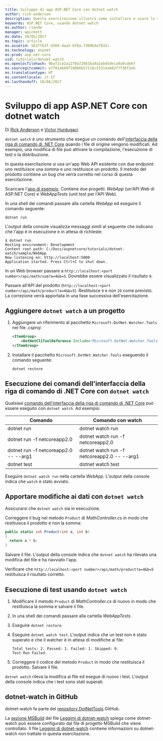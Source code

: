 ```yaml
---
title: Sviluppo di app ASP.NET Core con dotnet watch
author: rick-anderson
description: Questa esercitazione illustra come installare e usare lo strumento watcher per file dell'interfaccia della riga di comando di .NET Core (dotnet watch) in un'applicazione ASP.NET Core.
keywords: ASP.NET Core, usando dotnet watch
ms.author: riande
manager: wpickett
ms.date: 10/05/2017
ms.topic: article
ms.assetid: 563ffb3f-d369-4aa5-bf0a-7300b4e7832c
ms.technology: aspnet
ms.prod: asp.net-core
uid: tutorials/dotnet-watch
ms.openlocfilehash: 9baf2ce2a1270a728616a8a2ab45deca9a9cde6f
ms.sourcegitcommit: e7f01a649f240b6b57118c53314ab82f7f36f2eb
ms.translationtype: HT
ms.contentlocale: it-IT
ms.lasthandoff: 10/06/2017
---
```

# <a name="developing-aspnet-core-apps-using-dotnet-watch"></a>Sviluppo di app ASP.NET Core con dotnet watch

Di [Rick Anderson](https://twitter.com/RickAndMSFT) e [Victor Hurdugaci](https://twitter.com/victorhurdugaci)

`dotnet watch` è uno strumento che esegue un comando dell'[interfaccia della riga di comando di .NET Core](/dotnet/core/tools) quando i file di origine vengono modificati. Ad esempio, una modifica di file può attivare la compilazione, l'esecuzione di test o la distribuzione.

In questa esercitazione si usa un'app Web API esistente con due endpoint: uno restituisce una somma e uno restituisce un prodotto. Il metodo del prodotto contiene un bug che verrà corretto nel corso di questa esercitazione.

Scaricare l'[app di esempio](https://github.com/aspnet/Docs/tree/master/aspnetcore/tutorials/dotnet-watch/sample). Contiene due progetti: *WebApp* (un'API Web di ASP.NET Core) e *WebAppTests* (unit test per l'API Web).

In una shell dei comandi passare alla cartella *WebApp* ed eseguire il comando seguente:

```console
dotnet run
```

L'output della console visualizza messaggi simili al seguente che indicano che l'app è in esecuzione e in attesa di richieste:

```console
$ dotnet run
Hosting environment: Development
Content root path: C:/Docs/aspnetcore/tutorials/dotnet-watch/sample/WebApp
Now listening on: http://localhost:5000
Application started. Press Ctrl+C to shut down.
```

In un Web browser passare a `http://localhost:<port number>/api/math/sum?a=4&b=5`. Dovrebbe essere visualizzato il risultato `9`.

Passare all'API del prodotto (`http://localhost:<port number>/api/math/product?a=4&b=5`). Restituisce `9` e non `20` come previsto. La correzione verrà apportata in una fase successiva dell'esercitazione.

## <a name="add-dotnet-watch-to-a-project"></a>Aggiungere `dotnet watch` a un progetto

1. Aggiungere un riferimento al pacchetto `Microsoft.DotNet.Watcher.Tools` nel file *.csproj*:

    ```xml
    <ItemGroup>
        <DotNetCliToolReference Include="Microsoft.DotNet.Watcher.Tools" Version="2.0.0" />
    </ItemGroup> 
    ```

1. Installare il pacchetto `Microsoft.DotNet.Watcher.Tools` eseguendo il comando seguente:
    
    ```console
    dotnet restore
    ```

## <a name="running-net-core-cli-commands-using-dotnet-watch"></a>Esecuzione dei comandi dell'interfaccia della riga di comando di .NET Core con `dotnet watch`

Qualsiasi [comando dell'interfaccia della riga di comando di .NET Core](/dotnet/core/tools#cli-commands) può essere eseguito con `dotnet watch`. Ad esempio:

| Comando | Comando con watch |
| ---- | ----- |
| dotnet run | dotnet watch run |
| dotnet run -f netcoreapp2.0 | dotnet watch run -f netcoreapp2.0 |
| dotnet run -f netcoreapp2.0 -- --arg1 | dotnet watch run -f netcoreapp2.0 -- --arg1 |
| dotnet test | dotnet watch test |

Eseguire `dotnet watch run` nella cartella *WebApp*. L'output della console indica che `watch` è stato avviato.

## <a name="making-changes-with-dotnet-watch"></a>Apportare modifiche ai dati con `dotnet watch`

Assicurarsi che `dotnet watch` sia in esecuzione.

Correggere il bug nel metodo `Product` di *MathController.cs* in modo che restituisca il prodotto e non la somma:

```csharp
public static int Product(int a, int b)
{
  return a * b;
} 
```

Salvare il file. L'output della console indica che `dotnet watch` ha rilevato una modifica del file e ha riavviato l'app.

Verificare che `http://localhost:<port number>/api/math/product?a=4&b=5` restituisca il risultato corretto.

## <a name="running-tests-using-dotnet-watch"></a>Esecuzione di test usando `dotnet watch`

1. Modificare il metodo `Product` di *MathController.cs* di nuovo in modo che restituisca la somma e salvare il file.
1. In una shell dei comandi passare alla cartella *WebAppTests*.
1. Eseguire `dotnet restore`.
1. Eseguire `dotnet watch test`. L'output indica che un test non è stato superato e che il watcher è in attesa di modifiche ai file:

     ```console
     Total tests: 2. Passed: 1. Failed: 1. Skipped: 0.
     Test Run Failed.
     ```

1. Correggere il codice del metodo `Product` in modo che restituisca il prodotto. Salvare il file.

`dotnet watch` rileva la modifica ai file ed esegue di nuovo i test. L'output della console indica che i test sono stati superati.

## <a name="dotnet-watch-in-github"></a>dotnet-watch in GitHub

dotnet-watch fa parte del [repository DotNetTools](https://github.com/aspnet/DotNetTools/tree/dev/src/Microsoft.DotNet.Watcher.Tools) GitHub.

La [sezione MSBuild](https://github.com/aspnet/DotNetTools/blob/dev/src/Microsoft.DotNet.Watcher.Tools/README.md#msbuild) del file [Leggimi di dotnet-watch](https://github.com/aspnet/DotNetTools/blob/dev/src/Microsoft.DotNet.Watcher.Tools/README.md) spiega come dotnet-watch può essere configurato dal file di progetto MSBuild che viene controllato. Il file [Leggimi di dotnet-watch](https://github.com/aspnet/DotNetTools/blob/dev/src/Microsoft.DotNet.Watcher.Tools/README.md) contiene informazioni su dotnet-watch non trattate in questa esercitazione.
